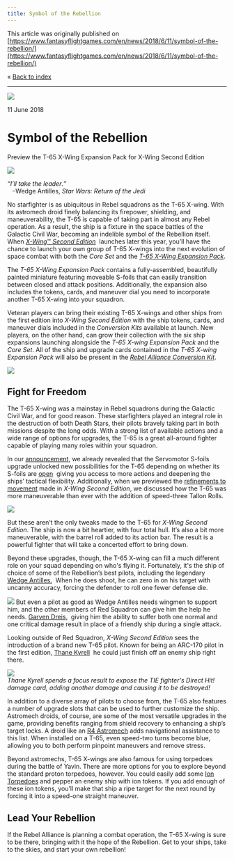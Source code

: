 ```yaml
---
title: Symbol of the Rebellion
---
```


This article was originally published on [https://www.fantasyflightgames.com/en/news/2018/6/11/symbol-of-the-rebellion/](https://www.fantasyflightgames.com/en/news/2018/6/11/symbol-of-the-rebellion/)

&laquo; [Back to index](../index.md)

---

![](0ab37121689850a63e9752b8609901a6.png)

11 June 2018

Symbol of the Rebellion
=======================

Preview the T-65 X-Wing Expansion Pack for X-Wing Second Edition

![](b89571d7b434b3508b5bca4d150854a7.png)

_“I’ll take the leader_._”_  
   –Wedge Antilles, _Star Wars: Return of the Jedi_

No starfighter is as ubiquitous in Rebel squadrons as the T-65 X-wing. With its astromech droid finely balancing its firepower, shielding, and maneuverability, the T-65 is capable of taking part in almost any Rebel operation. As a result, the ship is a fixture in the space battles of the Galactic Civil War, becoming an indelible symbol of the Rebellion itself. When [_X-Wing_™ _Second Edition_](#)  launches later this year, you’ll have the chance to launch your own group of T-65 X-wings into the next evolution of space combat with both the _Core Set_ and the _[T-65 X-Wing Expansion Pack](https://www.fantasyflightgames.com/en/products/x-wing-second-edition/products/t-65-x-wing-expansion-pack/)_.

The _T-65 X-Wing Expansion Pack_ contains a fully-assembled, beautifully painted miniature featuring moveable S-foils that can easily transition between closed and attack positions. Additionally, the expansion also includes the tokens, cards, and maneuver dial you need to incorporate another T-65 X-wing into your squadron.

Veteran players can bring their existing T-65 X-wings and other ships from the first edition into _X-Wing Second Edition_ with the ship tokens, cards, and maneuver dials included in the _Conversion Kits_ available at launch. New players, on the other hand, can grow their collection with the six ship expansions launching alongside the _T-65 X-wing Expansion Pack_ and the _Core Set_. All of the ship and upgrade cards contained in the _T-65 X-wing Expansion Pack_ will also be present in the _[Rebel Alliance Conversion Kit](https://www.fantasyflightgames.com/en/products/x-wing-second-edition/products/rebel-alliance-conversion-kit/)_.

![](b66bb48433ec8b8de6d467f6883c41da.png)

Fight for Freedom
-----------------

The T-65 X-wing was a mainstay in Rebel squadrons during the Galactic Civil War, and for good reason. These starfighters played an integral role in the destruction of both Death Stars, their pilots bravely taking part in both missions despite the long odds. With a strong list of available actions and a wide range of options for upgrades, the T-65 is a great all-around fighter capable of playing many roles within your squadron.

In our [announcement](https://www.fantasyflightgames.com/en/news/2018/5/1/all-wings-report-in-1/), we already revealed that the Servomotor S-foils upgrade unlocked new possibilities for the T-65 depending on whether its S-foils are [open](211a46b03cd72304a4bba22cea6f3138.png)  giving you access to more actions and deepening the ships’ tactical flexibility. Additionally, when we previewed the [refinements to movement](https://www.fantasyflightgames.com/en/news/2018/5/9/a-few-maneuvers/) made in _X-Wing Second Edition_, we discussed how the T-65 was more maneuverable than ever with the addition of speed-three Tallon Rolls.

![](391c23b594cd14ff9d3bb2e37c7e334c.png)

But these aren’t the only tweaks made to the T-65 for _X-Wing Second Edition_. The ship is now a bit heartier, with four total hull. It’s also a bit more maneuverable, with the barrel roll added to its action bar. The result is a powerful fighter that will take a concerted effort to bring down.

Beyond these upgrades, though, the T-65 X-wing can fill a much different role on your squad depending on who's flying it. Fortunately, it's the ship of choice of some of the Rebellion’s best pilots, including the legendary [Wedge Antilles.](3ebcad7911cc35e0d349a06b66c40a11.png)  When he does shoot, he can zero in on his target with uncanny accuracy, forcing the defender to roll one fewer defense die.     

![](343965558dee738596efc1d343810634.png) But even a pilot as good as Wedge Antilles needs wingmen to support him, and the other members of Red Squadron can give him the help he needs. [Garven Dreis,](fde94b5089f9e5cac5d881bee8c3b3b9.png)    giving him the ability to suffer both one normal and one critical damage result in place of a friendly ship during a single attack.

Looking outside of Red Squadron, _X-Wing Second Edition_ sees the introduction of a brand new T-65 pilot. Known for being an ARC-170 pilot in the first edition, [Thane Kyrell](637105c8e271e47603cf440d05d212d2.png)  he could just finish off an enemy ship right there.

![](a627f116fd8ac765296f000b20dcd06b.png)  
_Thane Kyrell spends a focus result to expose the TIE fighter's Direct Hit! damage card, adding another damage and causing it to be destroyed!_

In addition to a diverse array of pilots to choose from, the T-65 also features a number of upgrade slots that can be used to further customize the ship. Astromech droids, of course, are some of the most versatile upgrades in the game, providing benefits ranging from shield recovery to enhancing a ship’s target locks. A droid like an [R4 Astromech](67180a24bd28a37ce884d63219e78853.png) adds navigational assistance to this list. When installed on a T-65, even speed-two turns become blue, allowing you to both perform pinpoint maneuvers and remove stress.

Beyond astromechs, T-65 X-wings are also famous for using torpedoes during the battle of Yavin. There are more options for you to explore beyond the standard proton torpedoes, however. You could easily add some [Ion Torpedoes](4ea63b6d92c253862a3423a3ccd1c6ea.png) and pepper an enemy ship with ion tokens. If you add enough of these ion tokens, you’ll make that ship a ripe target for the next round by forcing it into a speed-one straight maneuver.

Lead Your Rebellion
-------------------

If the Rebel Alliance is planning a combat operation, the T-65 X-wing is sure to be there, bringing with it the hope of the Rebellion. Get to your ships, take to the skies, and start your own rebellion!